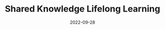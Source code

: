 ---
title: "Shared Knowledge Lifelong Learning"
collection: publications
permalink: /publication/shkill
date: 2022-09-28
venue: 'Submitted to International Conference on Learning Representations'
authors: Y. Ge, Y. Li, D. Wu, A. Xu, A. Jones, A. Rios, I. Fostiropoulos, S. Wen, P. Huang, Z. Murdock, Kiran Lekkala, G. Sahin, S. Sontakke, L. Itti
excerpt: 'We propose a new Shared Knowledge Lifelong Learning (SKILL) learning paradigm, which deploys a population of LL agents that each learn different tasks independently and in parallel. After learning their respective tasks, agents share and consolidate their knowledge over a communication network, so that, in the end, all agents can master all tasks.'
---